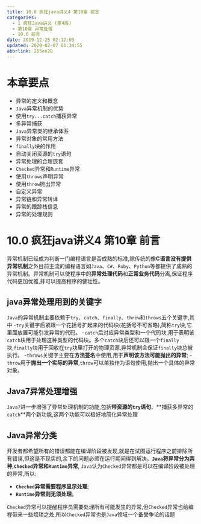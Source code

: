 ```yaml
---
title: 10.0 疯狂java讲义4 第10章 前言
categories: 
  - 1 疯狂Java讲义 (第4版)
  - 第10章 异常处理
  - 10.0 前言
date: 2019-12-25 02:12:03
updated: 2020-02-07 01:34:55
abbrlink: 265ee28
---
```

# 本章要点 #
- 异常的定义和概念
- `Java`异常机制的优势
- 使用`try...catch`捕获异常
- 多异常捕获
- `Java`异常类的继承体系
- 异常对象的常用方法
- `finally`块的作用
- 自动关闭资源的`try`语句
- 异常处理的合理嵌套
- `Checked`异常和`Runtime`异常
- 使用`throws`声明异常
- 使用`throw`抛出异常
- 自定义异常
- 异常链和异常转译
- 异常的跟踪栈信息
- 异常的处理规则

# 10.0 疯狂java讲义4 第10章 前言
异常机制已经成为判断一门编程语言是否成熟的标准,除传统的像**C语言没有提供异常机制**之外目前主流的编程语言如`Java`、`C#`、`Ruby`、`Python`等都提供了成熟的异常机制。异常机制可以使程序中的**异常处理代码**和**正常业务代码**分离,保证程序代码更加优雅,并可以提高程序的健壮性。
## java异常处理用到的关键字
`Java`的异常机制主要依赖于`try`、`catch`、`finally`、`throw`和`throws`五个关键字,其中
-`try`关键字后紧跟一个花括号扩起来的代码块(花括号不可省略),简称`try`块,它里面放置可能引发异常的代码。 
-`catch`后对应异常类型和一个代码块,用于表明该`catch`块用于处理这种类型的代码块。多个`catch`块后还可以跟一个`finally`块,`finally`块用于回收在`try`块里打开的物理资源,异常机制会保证`finally`块总被执行。
-`throws`关键字主要在**方法签名**中使用,用于**声明该方法可能抛出的异常**;
-`throw`用于**抛出一个实际的异常**,`throw`可以单独作为语句使用,抛出一个具体的异常对象。

## Java7异常处理增强
`Java7`进一步增强了异常处理机制的功能,包括**带资源的`try`语句**、**捕获多异常的`catch`**两个新功能,这两个功能可以极好地简化异常处理

## Java异常分类
开发者都希望所有的错误都能在编译阶段被发现,就是在试图运行程序之前排除所有错误,但这是不现实的,余下的问题必须在运行期间得到解决。**`Java`将异常分为两种,`Checked`异常和`Runtime`异常**,
`Java`认为`Checked`异常都是可以在编译阶段被处理的异常,所以:
- **`Checked`异常需要程序显示处理**;
- **`Runtime`异常则无须处理**。

`Checked`异常可以提醒程序员需要处理所有可能发生的异常,但`Checked`异常也给编程带来一些烦琐之处,所以`Checked`异常也是`Java`领域一个备受争论的话题
